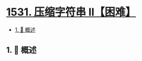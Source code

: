 # [1531. 压缩字符串 II【困难】](https://github.com/tnotesjs/TNotes.leetcode/tree/main/notes/1531.%20%E5%8E%8B%E7%BC%A9%E5%AD%97%E7%AC%A6%E4%B8%B2%20II%E3%80%90%E5%9B%B0%E9%9A%BE%E3%80%91)

<!-- region:toc -->

- [1. 📝 概述](#1--概述)

<!-- endregion:toc -->

## 1. 📝 概述
